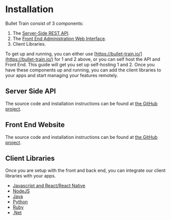 # Installation

Bullet Train consist of 3 components:

1. The [Server-Side REST API](https://github.com/SolidStateGroup/Bullet-Train-API).
2. The [Front End Administration Web Interface](https://github.com/SolidStateGroup/Bullet-Train-Frontend).
3. Client Libraries.

To get up and running, you can either use [https://bullet-train.io/](https://bullet-train.io/) for 1 and 2 above, or you can self host the API and Front End. This guide will get you set up self-hosting 1 and 2. Once you have these components up and running, you can add the client libraries to your apps and start managing your features remotely. 

## Server Side API

The source code and installation instructions can be found at [the GitHub project](https://github.com/SolidStateGroup/Bullet-Train-API). 

## Front End Website

The source code and installation instructions can be found at [the GitHub project](https://github.com/SolidStateGroup/Bullet-Train-Frontend). 

## Client Libraries

Once you are setup with the front and back end, you can integrate our client libraries with your apps. 

* [Javascript and React/React Native](/clients/javascript.md) 
* [NodeJS](/clients/node.md) 
* [Java](/clients/java.md) 
* [Python](/clients/python.md) 
* [Ruby](/clients/ruby.md) 
* [.Net](/clients/dotnet.md) 
